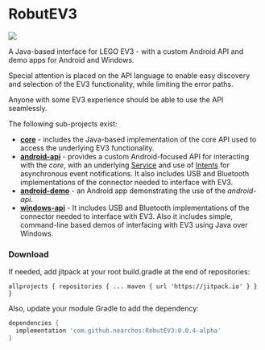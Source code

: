# RobutEV3

[![](https://jitpack.io/v/nearchos/RobutEV3.svg)](https://jitpack.io/#nearchos/RobutEV3)

A Java-based interface for LEGO EV3 - with a custom Android API and demo
apps for Android and Windows.

Special attention is placed on the API language to enable easy discovery
and selection of the EV3 functionality, while limiting the error paths.

Anyone with some EV3 experience should be able to use the API
seamlessly.

The following sub-projects exist:

+ [**core**](https://github.com/nearchos/RobutEV3/tree/master/core) -
 includes the Java-based implementation of the core API used to access
 the underlying EV3 functionality.
+ [**android-api**](https://github.com/nearchos/RobutEV3/tree/master/android-api) -
 provides a custom Android-focused API for interacting with the *core*,
 with an underlying
 [Service](https://developer.android.com/guide/components/services) and
 use of
 [Intents](https://developer.android.com/guide/components/intents-filters)
 for asynchronous event notifications. It also includes USB and
 Bluetooth implementations of the connector needed to interface with
 EV3.
+ [**android-demo**](https://github.com/nearchos/RobutEV3/tree/master/android-demo) -
 an Android app demonstrating the use of the *android-api*.
+ [**windows-api**](https://github.com/nearchos/RobutEV3/tree/master/windows-api) -
 It includes USB and Bluetooth implementations of the connector needed
 to interface with EV3. Also it includes simple, command-line based
 demos of interfacing with EV3 using Java over Windows.

### Download

If needed, add jitpack at your root build.gradle at the end of repositories:

``allprojects {
		repositories {
			...
			maven { url 'https://jitpack.io' }
		}
	}
 ``

Also, update your module Gradle to add the dependency:

```gradle
dependencies {
  implementation 'com.github.nearchos:RobutEV3:0.0.4-alpha'
}
```
